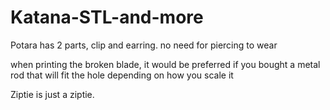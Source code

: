 # Katana-STL-and-more

Potara has 2 parts, clip and earring. no need for piercing to wear

when printing the broken blade, it would be preferred if you bought a metal rod that will fit the hole depending on how you scale it

Ziptie is just a ziptie.
